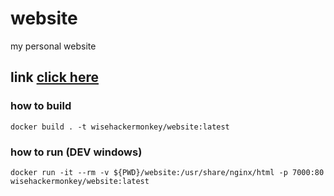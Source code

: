 # website
 my personal website

## link [click here](orancollins.com)

### how to build 
```
docker build . -t wisehackermonkey/website:latest
```


### how to run  (DEV windows)
```
docker run -it --rm -v ${PWD}/website:/usr/share/nginx/html -p 7000:80 wisehackermonkey/website:latest
```
